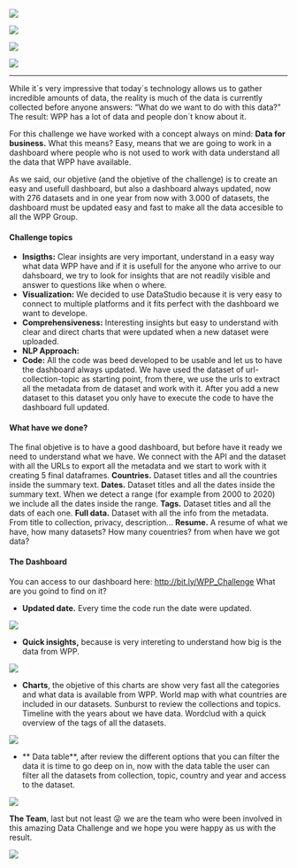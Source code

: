 ![](http://digitalworldtrends.com/Data_Studio/Images/texto_circulosmorados-wpp_readme.jpg)

![](https://img.shields.io/badge/Company-WundermanThompson%20Spain-blue) 

![](https://img.shields.io/badge/Team-FelipeMoreno&JavierCarmona-blueviolet)

![](https://img.shields.io/badge/Python-v3.7-red) 

------------
While it´s very impressive that today´s technology allows us to gather incredible amounts of data, the reality is much of the data is currently collected before anyone answers: “What do we want to do with this data?" The result: WPP has a lot of data and people don´t know about it.

For this challenge we have worked with a concept always on mind: **Data for business.** What this means? Easy, means that we are going to work in a dashboard where people who is not used to work with data understand all the data that WPP have available.

As we said, our objetive (and the objetive of the challenge) is to create an easy and usefull dashboard, but also a dashboard always updated, now with 276 datasets and in one year from now with 3.000 of datasets, the dashboard must be updated easy and fast to make all the data accesible to all the WPP Group. 

#### Challenge topics

- **Insigths:** Clear insights are very important, understand in a easy way what data WPP have and if it is usefull for the anyone who arrive to our dahsboard, we try to look for insights  that are not readily visible and answer to questions like when o where.
- **Visualization:** We decided to use DataStudio because it is very easy to connect to multiple platforms and it fits perfect with the dashboard we want to develope. 
- **Comprehensiveness:** Interesting insights but easy to understand with clear and direct charts that were updated when a new dataset were uploaded.
- **NLP Approach:**
- **Code:** All the code was beed developed to be usable and let us to have the dashboard always updated. We have used the dataset of url-collection-topic as starting point, from there, we use the urls to extract all the metadata from de dataset and work with it. After you add a new dataset to this dataset you only have to execute the code to have the dashboard full updated. 

#### What have we done? 
The final objetive is to have a good dashboard, but before have it ready we need to understand what we have.
We connect with the API and the dataset with all the URLs to export all the metadata and we start to work with it creating 5 final dataframes.
**Countries.** Dataset titles and all the countries inside the summary text.
**Dates.** Dataset titles and all the dates inside the summary text. When we detect a range (for example from 2000 to 2020) we include all the dates inside the range.
**Tags.** Dataset titles and all the dats of each one. 
**Full data.** Dataset with all the info from the metadata. From title to collection, privacy, description... 
**Resume.** A resume of what we have, how many datasets? How many couentries? from when have we got data? 

#### The Dashboard

You can access to our dashboard here: http://bit.ly/WPP_Challenge
What are you goind to find on it? 
- **Updated date.** Every time the code run the date were updated.  

![](http://digitalworldtrends.com/Data_Studio/Images/000.png)
- **Quick insights,** because is very intereting to understand how big is the data from WPP. 

![](http://digitalworldtrends.com/Data_Studio/Images/001.jpg)
- **Charts**, the objetive of this charts are show very fast all the categories and what data is available from WPP.
World map with what countries are included in our datasets.
Sunburst to review the collections and topics.
Timeline with the years about we have data.
Wordclud with a quick overview of the tags of all the datasets.

![](http://digitalworldtrends.com/Data_Studio/Images/003.jpg)

- ** Data table**, after review the different options that you can filter the data it is time to go deep on in, now with the data table the user can filter all the datasets from collection, topic, country and year and access to the dataset. 

![](http://digitalworldtrends.com/Data_Studio/Images/004.png)

**The Team**, last but not least :stuck_out_tongue_winking_eye: we are the team who were been involved in this amazing Data Challenge and we hope you were happy as us with the result.


![](http://digitalworldtrends.com/Data_Studio/Images/team.jpg)








